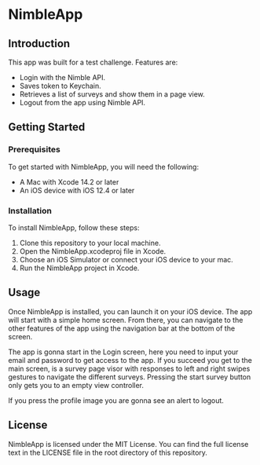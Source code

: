 # NimbleApp

## Introduction

This app was built for a test challenge. Features are:
* Login with the Nimble API.
* Saves token to Keychain.
* Retrieves a list of surveys and show them in a page view.
* Logout from the app using Nimble API.

## Getting Started

### Prerequisites

To get started with NimbleApp, you will need the following:

* A Mac with Xcode 14.2 or later
* An iOS device with iOS 12.4 or later

### Installation

To install NimbleApp, follow these steps:

1. Clone this repository to your local machine.
2. Open the NimbleApp.xcodeproj file in Xcode.
3. Choose an iOS Simulator or connect your iOS device to your mac.
4. Run the NimbleApp project in Xcode.

## Usage

Once NimbleApp is installed, you can launch it on your iOS device. The app will start with a simple home screen. From there, you can navigate to the other features of the app using the navigation bar at the bottom of the screen.

The app is gonna start in the Login screen, here you need to input your email and password to get access to the app. If you succeed you get to the main screen, is a survey page visor with responses to left and right swipes gestures to navigate the different surveys. Pressing the start survey button only gets you to an empty view controller.

If you press the profile image you are gonna see an alert to logout.

## License

NimbleApp is licensed under the MIT License. You can find the full license text in the LICENSE file in the root directory of this repository.
